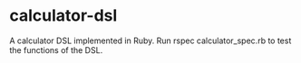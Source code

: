 calculator-dsl
==============

A calculator DSL implemented in Ruby.
Run rspec calculator_spec.rb to test the functions of the DSL.
